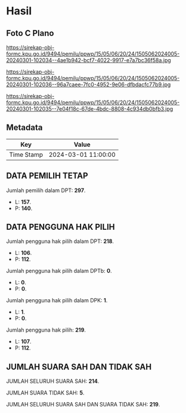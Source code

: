 # Hasil

## Foto C Plano

https://sirekap-obj-formc.kpu.go.id/9494/pemilu/ppwp/15/05/06/20/24/1505062024005-20240301-102034--4ae1b942-bcf7-4022-9917-e7a7bc36f58a.jpg

https://sirekap-obj-formc.kpu.go.id/9494/pemilu/ppwp/15/05/06/20/24/1505062024005-20240301-102036--96a7caee-7fc0-4952-9e06-dfbdacfc77b9.jpg

https://sirekap-obj-formc.kpu.go.id/9494/pemilu/ppwp/15/05/06/20/24/1505062024005-20240301-102035--7e04f18c-67de-4bdc-8808-4c934db0bfb3.jpg


## Metadata

| Key        | Value               |
| ---------- | ------------------- |
| Time Stamp | 2024-03-01 11:00:00 |


## DATA PEMILIH TETAP

Jumlah pemilih dalam DPT: **297**.
 * L: **157**.
 * P: **140**.

## DATA PENGGUNA HAK PILIH

Jumlah pengguna hak pilih dalam DPT: **218**.
 * L: **106**.
 * P: **112**.

Jumlah pengguna hak pilih dalam DPTb: **0**.
 * L: **0**.
 * P: **0**.

Jumlah pengguna hak pilih dalam DPK: **1**.
 * L: **1**.
 * P: **0**.

Jumlah pengguna hak pilih: **219**.
 * L: **107**.
 * P: **112**.

## JUMLAH SUARA SAH DAN TIDAK SAH

JUMLAH SELURUH SUARA SAH: **214**.

JUMLAH SUARA TIDAK SAH: **5**.

JUMLAH SELURUH SUARA SAH DAN SUARA TIDAK SAH: **219**.



